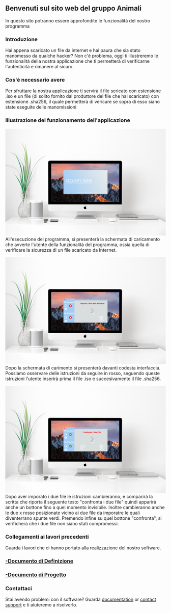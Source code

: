 ## Benvenuti sul sito web del gruppo Animali

In questo sito potranno essere approfondite le funzionalità del nostro programma


### Introduzione

Hai appena scaricato un file da internet e hai paura che sia stato manomesso da qualche hacker? Non c'è problema, oggi ti illustreremo le funzionalità della nostra applicazione che ti permetterà di verificarne l'autenticità e rimanere al sicuro.


### Cos'è necessario avere

Per sfruttare la nostra applicazione ti servirà il file scricato con estensione .iso e un file (di solito fornito dal produttore del file che hai scaricato) con estensione .sha256, il quale permetterà di vericare se sopra di esso siano state eseguite delle manomissioni


### Illustrazione del funzionamento dell'applicazione
![schermata iniziale](/immagini/Schermata_Iniziale.PNG)
All'esecuzione del programma, si presenterà la schermata di caricamento che avverte l'utente della funzionalità del programma, ossia quella di verificare la sicurezza di un file scaricato da Internet.

![Dentro al Programma](/immagini/Dentro_Programma.PNG)
Dopo la schermata di carimento si presenterà davanti codesta interfaccia. Possiamo osservare delle istruzioni da seguire in rosso, seguendo queste istruzioni l'utente inserirà prima il file .iso e succesivamente il file .sha256.

![Confronta](/immagini/Confronta.PNG)
 Dopo aver imporato i due file le istruzioni cambieranno, e comparirà la scritta che riporta il seguente testo "confronta i due file" quindi apparirà anche un bottone fino a quel momento invisibile. Inoltre cambieranno anche le due x rosse posizionate vicino ai due file da imporatre le quali diventerrano spunte verdi. Premendo infine su quel bottone "confronta", si verificherà che i due file non siano stati compromessi.




### Collegamenti ai lavori precedenti
Guarda i lavori che ci hanno portato alla realizzazione del nostro software.
### [-Documento di Definizione](https://github.com/ItisMajo-2021-4DINFO-Informatica/4di-2022-progetto-valida-download-animali/tree/main/01-definizione)
### [-Documento di Progetto](https://github.com/ItisMajo-2021-4DINFO-Informatica/4di-2022-progetto-valida-download-animali/tree/main/02-progetto)

### Contattaci

Stai avendo problemi con il software? Guarda [documentation](https://docs.github.com/categories/github-pages-basics/) or [contact support](https://support.github.com/contact) e ti aiuteremo a risolverlo.
